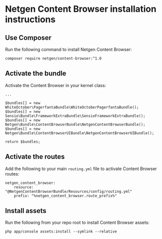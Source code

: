 Netgen Content Browser installation instructions
================================================

Use Composer
------------

Run the following command to install Netgen Content Browser:

```
composer require netgen/content-browser:^1.0
```

Activate the bundle
-------------------

Activate the Content Browser in your kernel class:

```
...

$bundles[] = new WhiteOctober\PagerfantaBundle\WhiteOctoberPagerfantaBundle();
$bundles[] = new Sensio\Bundle\FrameworkExtraBundle\SensioFrameworkExtraBundle();
$bundles[] = new Netgen\Bundle\ContentBrowserBundle\NetgenContentBrowserBundle();
$bundles[] = new Netgen\Bundle\ContentBrowserUIBundle\NetgenContentBrowserUIBundle();

return $bundles;
```

Activate the routes
-------------------

Add the following to your main `routing.yml` file to activate Content Browser
routes:

```
netgen_content_browser:
    resource: "@NetgenContentBrowserBundle/Resources/config/routing.yml"
    prefix: "%netgen_content_browser.route_prefix%"
```

Install assets
--------------

Run the following from your repo root to install Content Browser assets:

```
php app/console assets:install --symlink --relative
```
